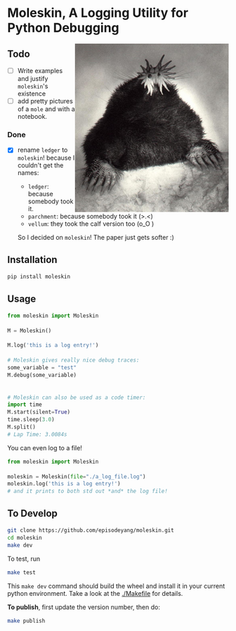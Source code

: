 # Moleskin, A Logging Utility for Python Debugging
<a href="figures/star%20nosed%20mole.jpg" target="_blank"><img src="figures/star%20nosed%20mole.jpg" alt="star nose mole" align="right" width="350px"></a>
## Todo
- [ ] Write examples and justify `moleskin`'s existence
- [ ] add pretty pictures of a `mole` and with a notebook.

### Done

- [x] rename `ledger` to `moleskin`! because I couldn't get the names:
    - `ledger`: because somebody took it.
    - `parchment`: because somebody took it (>.<)
    - `vellum`: they took the calf version too (o_O )
    
    So I decided on `moleskin`! The paper just gets softer :)
    
## Installation
```bash
pip install moleskin
```

## Usage

```python
from moleskin import Moleskin

M = Moleskin()

M.log('this is a log entry!')

# Moleskin gives really nice debug traces:
some_variable = "test"
M.debug(some_variable)


# Moleskin can also be used as a code timer:
import time
M.start(silent=True)
time.sleep(3.0)
M.split()
# Lap Time: 3.0084s
```

You can even log to a file!

```python
from moleskin import Moleskin

moleskin = Moleskin(file="./a_log_file.log")
moleskin.log('this is a log entry!')
# and it prints to both std out *and* the log file!
```

## To Develop

```bash
git clone https://github.com/episodeyang/moleskin.git
cd moleskin
make dev
```

To test, run
```bash
make test
```

This `make dev` command should build the wheel and install it in your current python environment. Take a look at the [./Makefile](./Makefile) for details.

**To publish**, first update the version number, then do:
```bash
make publish
```
